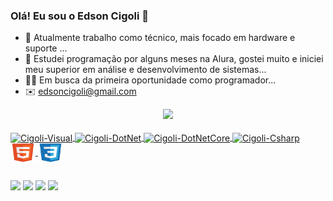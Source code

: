 ### Olá! Eu sou o Edson Cigoli 👋


- 🔭 Atualmente trabalho como técnico, mais focado em hardware e suporte  ...
- 🌱 Estudei programação por alguns meses na Alura, gostei muito e iniciei meu superior em análise e desenvolvimento de sistemas...
- 🧑‍💼 Em busca da primeira oportunidade como programador...
- ✉️ edsoncigoli@gmail.com

<div align="center">
  <a href="https://github.com/cigoli">
  <img height="180em" src="https://github-readme-stats.vercel.app/api?username=cigoli&show_icons=true&theme=dark&include_all_commits=true&count_private=true"/>
  </div>
<div style="display: inline_block"><br>
  <img align="center" alt="Cigoli-Visual" height="30" width="40" src="https://cdn.jsdelivr.net/gh/devicons/devicon/icons/visualstudio/visualstudio-plain.svg"/>
  <img align="center" alt="Cigoli-DotNet" height="30" width="40" src="https://cdn.jsdelivr.net/gh/devicons/devicon/icons/dot-net/dot-net-original-wordmark.svg"/>
  <img align="center" alt="Cigoli-DotNetCore" height="30" width="40" src="https://cdn.jsdelivr.net/gh/devicons/devicon/icons/dotnetcore/dotnetcore-original.svg"/>
  <img align="center" alt="Cigoli-Csharp" height="30" width="40" src="https://cdn.jsdelivr.net/gh/devicons/devicon@latest/icons/java/java-original-wordmark.svg" />
  <img align="center" alt="Cigoli-HTML" height="30" width="40" src="https://raw.githubusercontent.com/devicons/devicon/master/icons/html5/html5-original.svg">
  <img align="center" alt="Cigoli-CSS" height="30" width="40" src="https://raw.githubusercontent.com/devicons/devicon/master/icons/css3/css3-original.svg">
  </div>
  
  ##
  
  <div> 
   <a href="https://instagram.com/artaniels" target="_blank"><img src="https://img.shields.io/badge/-Instagram-%23E4405F?style=for-the-badge&logo=instagram&logoColor=white" target="_blank"></a>
 	<a href="https://www.twitch.tv/artaniels" target="_blank"><img src="https://img.shields.io/badge/Twitch-9146FF?style=for-the-badge&logo=twitch&logoColor=white" target="_blank"></a>
   <a href = "mailto:edsoncigoli@gmail.com"><img src="https://img.shields.io/badge/-Gmail-%23333?style=for-the-badge&logo=gmail&logoColor=white" target="_blank"></a>
  <a href="https://www.linkedin.com/in/edson-cigoli-junior-061005171" target="_blank"><img src="https://img.shields.io/badge/-LinkedIn-%230077B5?style=for-the-badge&logo=linkedin&logoColor=white" target="_blank"></a> 
 
 </div>
